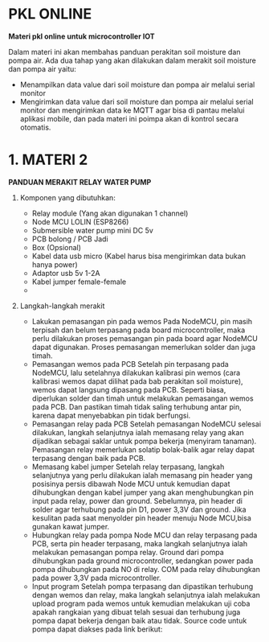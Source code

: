 # PKL ONLINE 

**Materi pkl online untuk microcontroller IOT**

Dalam materi ini akan membahas panduan perakitan soil moisture dan pompa air.
Ada dua tahap yang akan dilakukan dalam merakit soil moisture dan pompa air yaitu: 
- Menampilkan data value dari soil moisture dan pompa air melalui serial monitor
- Mengirimkan data value dari soil moisture dan pompa air melalui serial monitor dan mengirimkan data ke MQTT agar bisa di pantau melalui aplikasi mobile, dan pada materi ini poimpa akan di kontrol secara otomatis.
 

 # 1. MATERI 2
 
 **PANDUAN MERAKIT RELAY WATER PUMP**
 1. Komponen yang dibutuhkan:
    - Relay module (Yang akan digunakan 1 channel)
    - Node MCU LOLIN (ESP8266)
    - Submersible water pump mini DC 5v
    - PCB bolong / PCB Jadi
    - Box (Opsional)
    - Kabel data usb micro (Kabel harus bisa mengirimkan data bukan hanya power)
    - Adaptor usb 5v 1-2A 
    - Kabel jumper female-female
    - 

 2. Langkah-langkah merakit
      -  Lakukan pemasangan pin pada wemos
         Pada NodeMCU, pin masih terpisah dan belum terpasang pada board microcontroller, maka perlu dilakukan proses pemasangan pin pada board agar NodeMCU dapat digunakan. Proses pemasangan memerlukan solder dan juga timah. 
      -  Pemasangan wemos pada PCB
         Setelah pin terpasang pada NodeMCU, lalu setelahnya dilakukan kalibrasi pin wemos (cara kalibrasi wemos dapat dilihat pada bab perakitan soil moisture), wemos dapat langsung dipasang pada PCB. Seperti biasa, diperlukan solder dan timah untuk melakukan pemasangan wemos pada PCB. Dan pastikan timah tidak saling terhubung antar pin, karena dapat menyebabkan pin tidak berfungsi.
      -  Pemasangan relay pada PCB
         Setelah pemasangan NodeMCU selesai dilakukan, langkah selanjutnya ialah memasang relay yang akan dijadikan sebagai saklar untuk pompa bekerja (menyiram tanaman). Pemasangan relay memerlukan solatip bolak-balik agar relay dapat terpasang dengan baik pada PCB.
      -  Memasang kabel jumper
         Setelah relay terpasang, langkah selanjutnya yang perlu dilakukan ialah memasang pin header yang posisinya persis dibawah Node MCU untuk kemudian dapat dihubungkan dengan kabel jumper yang akan menghubungkan pin input pada relay, power dan ground. Sebelumnya, pin header di solder agar terhubung pada pin D1, power 3,3V dan ground. Jika kesulitan pada saat menyolder pin header menuju Node MCU,bisa gunakan kawat jumper.
      -  Hubungkan relay pada pompa
         Node MCU dan relay terpasang pada PCB, serta pin header terpasang, maka langkah selanjutnya ialah melakukan pemasangan pompa relay. Ground dari pompa dihubungkan pada ground microcontroller, sedangkan power pada pompa dihubungkan pada NO di relay. COM pada relay dihubungkan pada power 3,3V pada microcontroller.
      -  Input program
         Setelah pompa terpasang dan dipastikan terhubung dengan wemos dan relay, maka langkah selanjutnya ialah melakukan upload program pada wemos untuk kemudian melakukan uji coba apakah rangkaian yang dibuat telah sesuai dan terhubung juga pompa dapat bekerja dengan baik atau tidak. 
         Source code untuk pompa dapat diakses pada link berikut:
